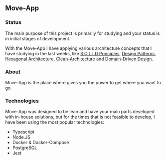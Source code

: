 ## Move-App

### Status

The main purpose of this project is primarily for studying and your status is in initial stages of development.

With the Move-App I have applying various architecture concepts that I have studying in the last weeks, like [S.O.L.I.D Principles](https://www.digitalocean.com/community/conceptual-articles/s-o-l-i-d-the-first-five-principles-of-object-oriented-design), [Design Patterns](https://refactoring.guru/design-patterns), [Hexagonal Architecture](<https://en.wikipedia.org/wiki/Hexagonal_architecture_(software)>), [Clean-Architecture](https://blog.cleancoder.com/uncle-bob/2012/08/13/the-clean-architecture.html) and [Domain-Driven Design](https://en.wikipedia.org/wiki/Domain-driven_design).

### About

Move-App is the place where gives you the power to get where you want to go

### Technologies

Move-App was designed to be lean and have your main parts developed with in-house solutions, but for the times that is not feasible to develop, I have been using the most popular technologies:

- Typescript
- Node.JS
- Docker & Docker-Compose
- PostgreSQL
- Jest
